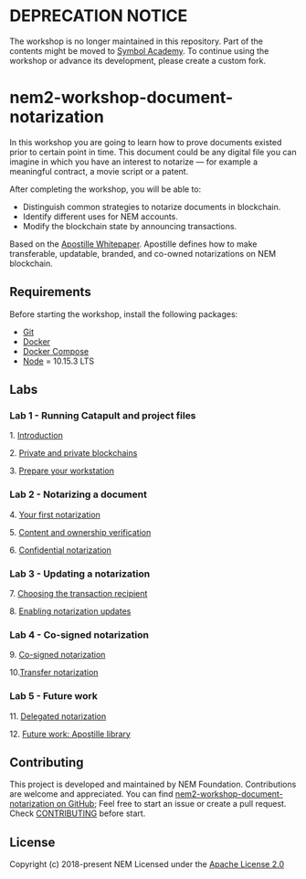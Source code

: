 # DEPRECATION NOTICE

The workshop is no longer maintained in this repository.
Part of the contents might be moved to [Symbol Academy](https://blog.nem.io/nem-foundation-catapult-roadmap-and-vision/).
To continue using the workshop or advance its development, please create a custom fork.

# nem2-workshop-document-notarization

<!-- * [English][self-github-pages]
     * [中文](https://nemtechchina.github.io/nem2-workshop-document-notarization/)
 -->
In this workshop you are going to learn how to prove documents existed prior to certain point in time. This document could be any digital file you can imagine in which you have an interest to notarize 
— for example a meaningful contract, a movie script or a patent.

After completing the workshop, you will be able to:

- Distinguish common strategies to notarize documents in blockchain.
- Identify different uses for NEM accounts.
- Modify the blockchain state by announcing transactions.

Based on the [Apostille Whitepaper](https://nem.io/wp-content/themes/nem/files/ApostilleWhitePaper.pdf). Apostille defines how to make transferable, updatable, branded, and co-owned notarizations on NEM blockchain.

## Requirements

Before starting the workshop, install the following packages:

* [Git](https://git-scm.com/book/en/v2/Getting-Started-Installing-Git)
* [Docker](https://docs.docker.com/install/)
* [Docker Compose](https://docs.docker.com/compose/install/)
* [Node](https://nodejs.org/en/download/) = 10.15.3 LTS

## Labs

### Lab 1 - Running Catapult and project files

1\. [Introduction](https://nemfoundation.github.io/nem2-workshop-document-notarization/lessons/introduction/)

2\. [Private and private blockchains](https://nemfoundation.github.io/nem2-workshop-document-notarization/lessons/public-and-private-blockchain/)

3\. [Prepare your workstation](https://nemfoundation.github.io/nem2-workshop-document-notarization/lessons/prepare-your-workstation/)


### Lab 2 - Notarizing a document

4\. [Your first notarization](https://nemfoundation.github.io/nem2-workshop-document-notarization/lessons/first-notarization/)

5\. [Content and ownership verification](https://nemfoundation.github.io/nem2-workshop-document-notarization/lessons/content-and-ownership-verification/)

6\. [Confidential notarization](https://nemfoundation.github.io/nem2-workshop-document-notarization/lessons/confidential-notarization/)

### Lab 3 - Updating a notarization

7\. [Choosing the transaction recipient](https://nemfoundation.github.io/nem2-workshop-document-notarization/lessons/recipient/)

8\. [Enabling notarization updates](https://nemfoundation.github.io/nem2-workshop-document-notarization/lessons/notarization-updates/)

### Lab 4 - Co-signed notarization

9\. [Co-signed notarization](https://nemfoundation.github.io/nem2-workshop-document-notarization/lessons/co-signed-notarization/)

10\.[Transfer notarization](https://nemfoundation.github.io/nem2-workshop-document-notarization/lessons/transfer-notarization/)


### Lab 5 - Future work

11\. [Delegated notarization](https://nemfoundation.github.io/nem2-workshop-document-notarization/lessons/delegated-notarization/)

12\. [Future work: Apostille library](https://nemfoundation.github.io/nem2-workshop-document-notarization/lessons/future-work/)

## Contributing

This project is developed and maintained by NEM Foundation. Contributions are welcome and appreciated. You can find [nem2-workshop-document-notarization on GitHub][self];
Feel free to start an issue or create a pull request. Check [CONTRIBUTING](CONTRIBUTING.md) before start.

## License

Copyright (c) 2018-present NEM
Licensed under the [Apache License 2.0](LICENSE)

[self]: https://github.com/nemtech/nem2-workshop-document-notarization
[self-github-pages]: https://nemtech.github.io/nem2-workshop-document-notarization
